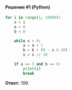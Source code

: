 #### Решение #1 (Python)
```python
for i in range(1, 10000):
	x = i
	a = 0
	b = 0
	
	while x > 0:
		a = a + 1
		b = b + (9 - x % 10)
		x = x // 10
	
	if a == 3 and b == 8:
		print(i)
		break
```

**Ответ:** 199.
